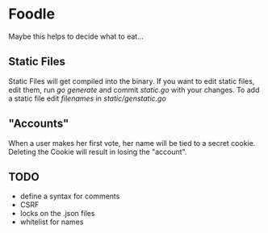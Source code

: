 # Foodle
Maybe this helps to decide what to eat...

## Static Files
Static Files will get compiled into the binary.
If you want to edit static files, edit them, run _go generate_ and commit _static.go_ with your changes.
To add a static file edit _filenames_ in _static/genstatic.go_
## "Accounts"
When a user makes her first vote, her name will be tied to a secret cookie.
Deleting the Cookie will result in losing the "account".
## TODO
- define a syntax for comments
- CSRF
- locks on the .json files
- whitelist for names
